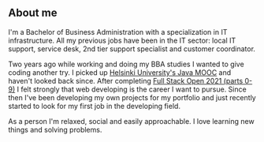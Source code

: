 ## About me

I'm a Bachelor of Business Administration with a specialization in IT infrastructure. All my previous jobs have been in the IT sector: local IT support, service desk, 2nd tier support specialist and customer coordinator.

Two years ago while working and doing my BBA studies I wanted to give coding another try. I picked up [Helsinki University's Java MOOC](https://java-programming.mooc.fi/) and haven't looked back since. After completing [Full Stack Open 2021 (parts 0-9)](https://fullstackopen.com/en/) I felt strongly that web developing is the career I want to pursue. Since then I've been developing my own projects for my portfolio and just recently started to look for my first job in the developing field.

As a person I'm relaxed, social and easily approachable. I love learning new things and solving problems.